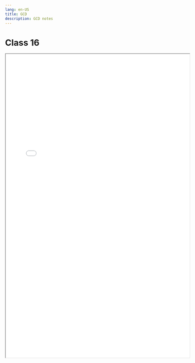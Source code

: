 ```yaml
---
lang: en-US
title: GCD
description: GCD notes
---
```


# Class 16

<iframe src="/pdfs/16-gcd.pdf" width="120%" height="1000"></iframe>

